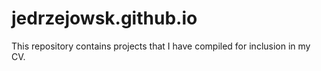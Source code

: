 # jedrzejowsk.github.io
This repository contains projects that I have compiled for inclusion in my CV.